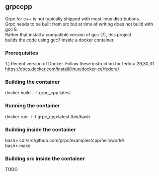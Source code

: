 ## grpccpp
Grpc for c++ is not typically shipped with most linux distributions.  
Grpc needs to be built from src but at time of writing does not build with gcc 8.  
Rather that install a compatible version of gcc (7), this project  
builds the code using gcc7 inside a docker container.  
### Prerequisites
1.) Recent version of Docker. Follow these instruction for fedora 29,30,31    
https://docs.docker.com/install/linux/docker-ce/fedora/  
### Building the container
docker build . -t grpc_cpp:latest  
### Running the container
docker run -i -t grpc_cpp:latest /bin/bash  
### Building inside the container
bash> cd /src/github.com/grpc/examples/cpp/helloworld/  
bash> make  
### Building src inside the container 
TODO  

